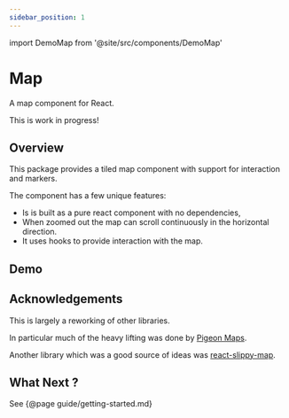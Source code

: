 ```yaml
---
sidebar_position: 1
---
```


import DemoMap from '@site/src/components/DemoMap'

# Map

A map component for React.

This is work in progress!

## Overview

This package provides a tiled map component with support for interaction and markers.

The component has a few unique features:

* Is is built as a pure react component with no dependencies,
* When zoomed out the map can scroll continuously in the horizontal direction.
* It uses hooks to provide interaction with the map.

## Demo

<DemoMap />

## Acknowledgements

This is largely a reworking of other libraries.

In particular much of the heavy lifting was done by [Pigeon Maps](https://github.com/mariusandra/pigeon-maps).

Another library which was a good source of ideas was [react-slippy-map](https://github.com/gaswelder/react-slippy-map).

## What Next ?

See {@page guide/getting-started.md}
